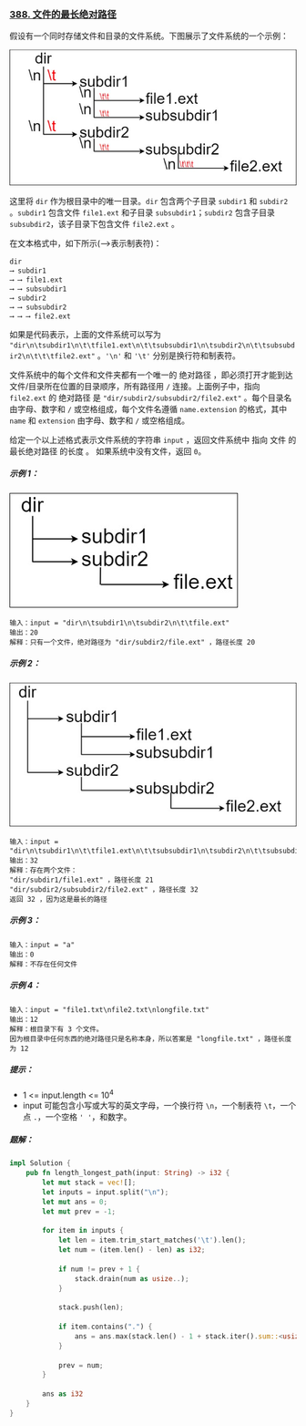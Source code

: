 ### [388. 文件的最长绝对路径](https://leetcode.cn/problems/longest-absolute-file-path/)
假设有一个同时存储文件和目录的文件系统。下图展示了文件系统的一个示例：

![img.png](img.png)

这里将 `dir` 作为根目录中的唯一目录。`dir` 包含两个子目录 `subdir1` 和 `subdir2` 。`subdir1` 包含文件 `file1.ext` 和子目录 `subsubdir1`；`subdir2` 包含子目录 `subsubdir2`，该子目录下包含文件 `file2.ext` 。

在文本格式中，如下所示(⟶表示制表符)：
```
dir
⟶ subdir1
⟶ ⟶ file1.ext
⟶ ⟶ subsubdir1
⟶ subdir2
⟶ ⟶ subsubdir2
⟶ ⟶ ⟶ file2.ext
```

如果是代码表示，上面的文件系统可以写为 `"dir\n\tsubdir1\n\t\tfile1.ext\n\t\tsubsubdir1\n\tsubdir2\n\t\tsubsubdir2\n\t\t\tfile2.ext"` 。`'\n'` 和 `'\t'` 分别是换行符和制表符。

文件系统中的每个文件和文件夹都有一个唯一的 绝对路径 ，即必须打开才能到达文件/目录所在位置的目录顺序，所有路径用 `/` 连接。上面例子中，指向 `file2.ext` 的 绝对路径 是 `"dir/subdir2/subsubdir2/file2.ext"` 。每个目录名由字母、数字和 `/` 或空格组成，每个文件名遵循 `name.extension` 的格式，其中 `name` 和 `extension` 由字母、数字和 `/` 或空格组成。

给定一个以上述格式表示文件系统的字符串 `input` ，返回文件系统中 指向 文件 的 最长绝对路径 的长度 。 如果系统中没有文件，返回 `0`。



##### 示例 1：
![img_1.png](img_1.png)
```
输入：input = "dir\n\tsubdir1\n\tsubdir2\n\t\tfile.ext"
输出：20
解释：只有一个文件，绝对路径为 "dir/subdir2/file.ext" ，路径长度 20
```

##### 示例 2：
![img_2.png](img_2.png)
```
输入：input = "dir\n\tsubdir1\n\t\tfile1.ext\n\t\tsubsubdir1\n\tsubdir2\n\t\tsubsubdir2\n\t\t\tfile2.ext"
输出：32
解释：存在两个文件：
"dir/subdir1/file1.ext" ，路径长度 21
"dir/subdir2/subsubdir2/file2.ext" ，路径长度 32
返回 32 ，因为这是最长的路径
```

##### 示例 3：
```
输入：input = "a"
输出：0
解释：不存在任何文件
```

##### 示例 4：
```
输入：input = "file1.txt\nfile2.txt\nlongfile.txt"
输出：12
解释：根目录下有 3 个文件。
因为根目录中任何东西的绝对路径只是名称本身，所以答案是 "longfile.txt" ，路径长度为 12
```

##### 提示：
- 1 <= input.length <= 10<sup>4</sup>
- input 可能包含小写或大写的英文字母，一个换行符 `\n`，一个制表符 `\t`，一个点 `.`，一个空格 `' '`，和数字。

##### 题解：
```rust
impl Solution {
    pub fn length_longest_path(input: String) -> i32 {
        let mut stack = vec![];
        let inputs = input.split("\n");
        let mut ans = 0;
        let mut prev = -1;

        for item in inputs {
            let len = item.trim_start_matches('\t').len();
            let num = (item.len() - len) as i32;

            if num != prev + 1 {
                stack.drain(num as usize..);
            }

            stack.push(len);

            if item.contains(".") {
                ans = ans.max(stack.len() - 1 + stack.iter().sum::<usize>());
            }

            prev = num;
        }

        ans as i32
    }
}
```
